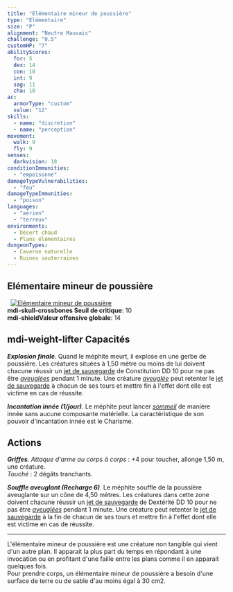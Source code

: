 ```yaml
---
title: "Élémentaire mineur de poussière"
type: "Élémentaire"
size: "P"
alignment: "Neutre Mauvais"
challenge: "0.5"
customHP: "7"
abilityScores:
  for: 5
  dex: 14
  con: 10
  int: 9
  sag: 11
  cha: 10
ac:
  armorType: "custom"
  value: "12"
skills:
  - name: "discretion"
  - name: "perception"
movement:
  walk: 9
  fly: 9
senses:
  darkvision: 18
conditionImmunities:
  - "empoisonne"
damageTypeVulnerabilities:
  - "feu"
damageTypeImmunities:
  - "poison"
languages:
  - "aérien"
  - "terreux"
environments:
  - Désert chaud
  - Plans élémentaires
dungeonTypes:
  - Caverne naturelle
  - Ruines souterraines
---
```

## Elémentaire mineur de poussière
&nbsp;
[![Elémentaire mineur de poussière](https://www.douaratil.fr/illustrations/elementaire/elementairemineurdepoussierem.png)](https://www.douaratil.fr/illustrations/elementaire/elementairemineurdepoussiere.jpg)  
**<v-icon>mdi-skull-crossbones</v-icon> Seuil de critique**: 10          
**<v-icon>mdi-shield</v-icon>Valeur offensive globale**: 14  
## <v-icon>mdi-weight-lifter</v-icon> Capacités
_**Explosion finale**_. Quand le méphite meurt, il explose en une gerbe de poussière. Les créatures situées à 1,50 mètre ou moins de lui doivent chacune réussir un [jet de sauvegarde](/utiliser-les-caracteristiques/#jets-de-sauvegarde) de Constitution DD 10 pour ne pas être [_aveuglées_](/gerer-la-sante-du-personnage/#aveugle) pendant 1 minute. Une créature [_aveuglée_](/gerer-la-sante-du-personnage/#aveugle) peut retenter le [jet de sauvegarde](/utiliser-les-caracteristiques/#jets-de-sauvegarde) à chacun de ses tours et mettre fin à l'effet dont elle est victime en cas de réussite.

_**Incantation innée (1/jour)**_. Le méphite peut lancer [_sommeil_](/grimoire/sommeil/) de manière innée sans aucune composante matérielle. La caractéristique de son pouvoir d'incantation innée est le Charisme.

## Actions
_**Griffes**_. _Attaque d'arme au corps à corps_ : +4 pour toucher, allonge 1,50 m, une créature.  
_Touché_ : 2 dégâts tranchants.

_**Souffle aveuglant (Recharge 6)**_. Le méphite souffle de la poussière aveuglante sur un cône de 4,50 mètres. Les créatures dans cette zone doivent chacune réussir un [jet de sauvegarde](/utiliser-les-caracteristiques/#jets-de-sauvegarde) de Dextérité DD 10 pour ne pas être [_aveuglées_](/gerer-la-sante-du-personnage/#aveugle) pendant 1 minute. Une créature peut retenter le [jet de sauvegarde](/utiliser-les-caracteristiques/#jets-de-sauvegarde) à la fin de chacun de ses tours et mettre fin à l'effet dont elle est victime en cas de réussite.   

---
L'élémentaire mineur de poussière est une créature non tangible qui vient d'un autre plan. Il apparait la plus part du temps en répondant à une invocation ou en profitant d'une faille entre les plans comme il en apparait quelques fois.  
Pour prendre corps, un élémentaire mineur de poussière a besoin d'une surface de terre ou de sable d'au moins égal à 30 cm2.  
